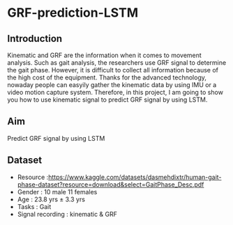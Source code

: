 # GRF-prediction-LSTM
## Introduction
Kinematic and GRF are the information when it comes to movement analysis. Such as gait analysis, the researchers use GRF signal to determine the gait phase. However, it is difficult to collect all information because of the high cost of the equipment. Thanks for the advanced technology, nowaday people can easyily gather the kinematic data by using IMU or a video motion capture system. Therefore, in this project, I am going to show you how to use kinematic signal to predict GRF signal by using LSTM.
## Aim
Predict GRF signal by using LSTM
## Dataset
* Resource         :https://www.kaggle.com/datasets/dasmehdixtr/human-gait-phase-dataset?resource=download&select=GaitPhase_Desc.pdf
* Gender           : 10 male 11 females
* Age              : 23.8 yrs ± 3.3 yrs
* Tasks            : Gait
* Signal recording : kinematic & GRF
